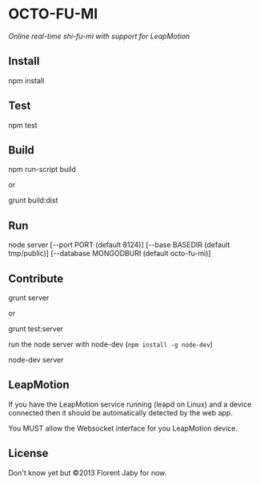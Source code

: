 OCTO-FU-MI
==========

*Online real-time shi-fu-mi with support for LeapMotion*

Install
-------

  npm install

Test
----

  npm test

Build
-----

  npm run-script build

or

  grunt build:dist

Run
---

  node server [--port PORT (default 8124)] [--base BASEDIR (default tmp/public)] [--database MONGODBURI (default octo-fu-mi)]

Contribute
----------

  grunt server

or

  grunt test:server

run the node server with node-dev (`npm install -g node-dev`)

  node-dev server

LeapMotion
----------

If you have the LeapMotion service running (leapd on Linux) and a device connected
then it should be automatically detected by the web app.


You MUST allow the Websocket interface for you LeapMotion device.




License
-------

Don't know yet but ©2013 Florent Jaby for now.
